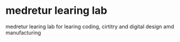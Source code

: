 # medretur learing lab
 medretur learing lab for learing coding, cirtitry and digital design amd manufacturing

